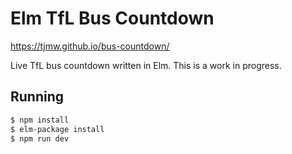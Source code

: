 # Elm TfL Bus Countdown

https://tjmw.github.io/bus-countdown/

Live TfL bus countdown written in Elm. This is a work in progress.

## Running

```sh
$ npm install
$ elm-package install
$ npm run dev
```
